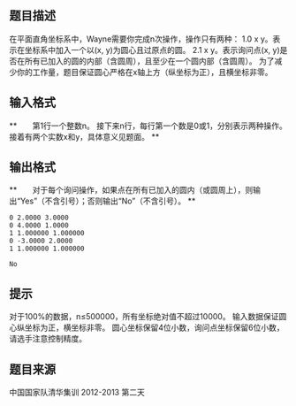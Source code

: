 


## 题目描述
在平面直角坐标系中，Wayne需要你完成n次操作，操作只有两种：
1.0 x y。表示在坐标系中加入一个以(x, y)为圆心且过原点的圆。
2.1 x y。表示询问点(x, y)是否在所有已加入的圆的内部（含圆周），且至少在一个圆内部（含圆周）。
为了减少你的工作量，题目保证圆心严格在x轴上方（纵坐标为正），且横坐标非零。
## 输入格式
**　　第1行一个整数n。
接下来n行，每行第一个数是0或1，分别表示两种操作。
接着有两个实数x和y，具体意义见题面。
** 
## 输出格式
**　　对于每个询问操作，如果点在所有已加入的圆内（或圆周上），则输出“Yes”（不含引号）；否则输出“No”（不含引号）。
** 

```input15
0 2.0000 3.0000
0 4.0000 1.0000
1 1.000000 1.000000
0 -3.0000 2.0000
1 1.000000 1.000000

```

```output1Yes
No
```

## 提示
对于100%的数据，n≤500000，所有坐标绝对值不超过10000。
输入数据保证圆心纵坐标为正，横坐标非零。
圆心坐标保留4位小数，询问点坐标保留6位小数，请选手注意控制精度。
## 题目来源
中国国家队清华集训 2012-2013 第二天


